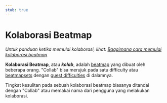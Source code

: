 ```yaml
---
stub: true
---
```


# Kolaborasi Beatmap

*Untuk panduan ketika memulai kolaborasi, lihat: [Bagaimana cara memulai kolaborasi beatmap](/wiki/Guides/Collab_Information)*

**Kolaborasi Beatmap**, atau ***kolab***, adalah [beatmap](/wiki/Beatmaps) yang dibuat oleh beberapa orang. "Collab" bisa merujuk pada satu difficulty atau [beatmapsets](/wiki/Glossary#beatmapset) dengan [guest difficulties](/wiki/Glossary#guest-difficulty) di dalamnya.

Tingkat kesulitan pada sebuah kolaborasi beatmap biasanya ditandai dengan "Collab" atau memakai nama dari pengguna yang melakukan kolaborasi.